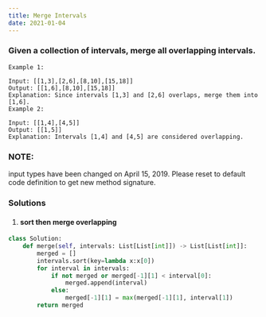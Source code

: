 ```yaml
---
title: Merge Intervals
date: 2021-01-04
---
```

### Given a collection of intervals, merge all overlapping intervals.

```
Example 1:

Input: [[1,3],[2,6],[8,10],[15,18]]
Output: [[1,6],[8,10],[15,18]]
Explanation: Since intervals [1,3] and [2,6] overlaps, merge them into [1,6].
Example 2:

Input: [[1,4],[4,5]]
Output: [[1,5]]
Explanation: Intervals [1,4] and [4,5] are considered overlapping.
```

### NOTE: 
input types have been changed on April 15, 2019. Please reset to default code definition to get new method signature.

### Solutions

1. #### sort then merge overlapping

```python
class Solution:
    def merge(self, intervals: List[List[int]]) -> List[List[int]]:
        merged = []
        intervals.sort(key=lambda x:x[0])
        for interval in intervals:
            if not merged or merged[-1][1] < interval[0]:
                merged.append(interval)
            else:
                merged[-1][1] = max(merged[-1][1], interval[1])
        return merged
```